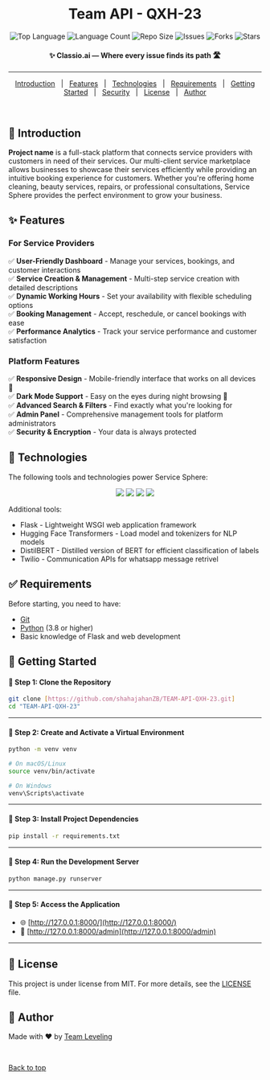 <!-- Project Video -->
<!-- ## 🎥 Project Demo

[![Service Sphere Demo](https://img.youtube.com/vi/BcdqpYm3tIk/0.jpg)](https://drive.google.com/file/d/1BcdqpYm3tIkvyUZ4fCE418QETPQKPSwg/view?usp=sharing)

> ⚠️ **Note:** There are many features that are not included in the demo video. To explore the full functionality, clone the repo and try it out yourself!

---

<div align="center" id="top"> 
  <img src="https://i.ibb.co/S6qMxwr/service-sphere.png" alt="Service Sphere" />
</div>
-->

<h1 align="center">Team API - QXH-23</h1>

<p align="center">
  <img alt="Top Language" src="https://img.shields.io/github/languages/top/shahajahanZB/TEAM-API-QXH-23?color=56BEB8">
  <img alt="Language Count" src="https://img.shields.io/github/languages/count/shahajahanZB/TEAM-API-QXH-23?color=56BEB8">
  <img alt="Repo Size" src="https://img.shields.io/github/repo-size/shahajahanZB/TEAM-API-QXH-23?color=56BEB8">
  <img alt="Issues" src="https://img.shields.io/github/issues/shahajahanZB/TEAM-API-QXH-23?color=56BEB8">
  <img alt="Forks" src="https://img.shields.io/github/forks/shahajahanZB/TEAM-API-QXH-23?color=56BEB8">
  <img alt="Stars" src="https://img.shields.io/github/stars/shahajahanZB/TEAM-API-QXH-23?color=56BEB8">
</p>

<h4 align="center"> 
	✨ Classio.ai — Where every issue finds its path  🛣️
</h4>

<!--
<h4 align="center">
  <a href="https://team-leveling.onrender.com/" target="_blank">🌐 Live Demo</a>
</h4>
-->

<hr>

<p align="center">
  <a href="#dart-introduction">Introduction</a> &#xa0; | &#xa0; 
  <a href="#sparkles-features">Features</a> &#xa0; | &#xa0;
  <a href="#rocket-technologies">Technologies</a> &#xa0; | &#xa0;
  <a href="#white_check_mark-requirements">Requirements</a> &#xa0; | &#xa0;
  <a href="#checkered_flag-getting-started">Getting Started</a> &#xa0; | &#xa0;
  <a href="#lock-security">Security</a> &#xa0; | &#xa0;
  <a href="#memo-license">License</a> &#xa0; | &#xa0;
  <a href="#busts_in_silhouette-author">Author</a>
</p>

<br>

## :dart: Introduction ##

**Project name** is a full-stack platform that connects service providers with customers in need of their services. Our multi-client service marketplace allows businesses to showcase their services efficiently while providing an intuitive booking experience for customers. Whether you're offering home cleaning, beauty services, repairs, or professional consultations, Service Sphere provides the perfect environment to grow your business.

<!--
<div align="center">
  <img src="https://i.ibb.co/Yj5SXWZ/service-demo.gif" alt="Service Sphere Demo" width="600px" />
</div>
-->

## :sparkles: Features ##

### For Service Providers
✅ **User-Friendly Dashboard** - Manage your services, bookings, and customer interactions  
✅ **Service Creation & Management** - Multi-step service creation with detailed descriptions  
✅ **Dynamic Working Hours** - Set your availability with flexible scheduling options  
✅ **Booking Management** - Accept, reschedule, or cancel bookings with ease  
✅ **Performance Analytics** - Track your service performance and customer satisfaction  

### Platform Features
✅ **Responsive Design** - Mobile-friendly interface that works on all devices 📱  
✅ **Dark Mode Support** - Easy on the eyes during night browsing 🌙  
✅ **Advanced Search & Filters** - Find exactly what you're looking for  
✅ **Admin Panel** - Comprehensive management tools for platform administrators  
✅ **Security & Encryption** - Your data is always protected  

<!--
<div align="center">
  <img src="https://i.ibb.co/80kDGxL/features-showcase.png" alt="Features Showcase" width="700px" />
</div>
-->

## :rocket: Technologies ##

The following tools and technologies power Service Sphere:

<p align="center">
  <img src="https://img.shields.io/badge/HTML5-E34F26?style=for-the-badge&logo=html5&logoColor=white" />
  <img src="https://img.shields.io/badge/CSS3-1572B6?style=for-the-badge&logo=css3&logoColor=white" />
  <img src="https://img.shields.io/badge/JavaScript-F7DF1E?style=for-the-badge&logo=javascript&logoColor=black" />
  <img src="https://img.shields.io/badge/Python-3776AB?style=for-the-badge&logo=python&logoColor=white" />
</p>
Additional tools:

- Flask - Lightweight WSGI web application framework
- Hugging Face Transformers - Load model and tokenizers for NLP models
- DistilBERT - Distilled version of BERT for efficient classification of labels
- Twilio - Communication APIs for whatsapp message retrivel

## :white_check_mark: Requirements ##

Before starting, you need to have:

- [Git](https://git-scm.com)
- [Python](https://www.python.org/) (3.8 or higher)
- Basic knowledge of Flask and web development

## :checkered_flag: Getting Started ##

#### 🔹 Step 1: Clone the Repository

```bash
git clone [https://github.com/shahajahanZB/TEAM-API-QXH-23.git]
cd "TEAM-API-QXH-23"
```

---

#### 🔹 Step 2: Create and Activate a Virtual Environment

```bash
python -m venv venv
```

```bash
# On macOS/Linux
source venv/bin/activate
```

```bash
# On Windows
venv\Scripts\activate
```

---

#### 🔹 Step 3: Install Project Dependencies

```bash
pip install -r requirements.txt
```

---
<!--
#### 🔹 Step 4: Database Setup

Option 1: MySQL (Recommended for Production)

- Create a MySQL database.
- Update `settings.py` with your database credentials under the `DATABASES` section.

Option 2: SQLite (Default for Development)

- No additional configuration needed. SQLite will be used automatically.

---

#### 🔹 Step 5: Apply Migrations

```bash
python manage.py makemigrations
python manage.py migrate
```

---

#### 🔹 Step 6: Create Superuser

```bash
python manage.py createsuperuser
```

---
-->
#### 🔹 Step 4: Run the Development Server

```bash
python manage.py runserver
```

---

#### 🔹 Step 5: Access the Application

- 🌐 [http://127.0.0.1:8000/](http://127.0.0.1:8000/)
- 🔐 [http://127.0.0.1:8000/admin](http://127.0.0.1:8000/admin)

---

<!--
Let me know if you want to add **Docker support**, `.env` setup, or **troubleshooting tips**!

## :lock: Security ##

This project requires a security key that is not included in the repository. If you would like to try the full functionality, please contact the project maintainer for access to the security key.

### Environment Variables

Create a `.env` file in the project root with the following variables:
```
SECRET_KEY=your_secret_key_here
DEBUG=True  # Set to False in production
DATABASE_URL=your_database_connection_string
```

## :eyes: Project Demo ##

<div align="center">
  <a href="https://team-leveling.onrender.com/" target="_blank">
    <img src="https://i.ibb.co/X5Kj9zJ/live-demo-button.png" alt="Live Demo Button" width="300px" />
  </a>
</div>
-->

## :memo: License ##

This project is under license from MIT. For more details, see the [LICENSE](LICENSE.md) file.

## :busts_in_silhouette: Author ##

Made with :heart: by <a href="https://github.com/shiv1119" target="_blank">Team Leveling</a>

&#xa0;

<a href="#top">Back to top</a>
